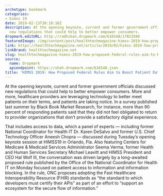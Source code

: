 ```yaml
---
archetype: bookmark
categories:
- himss 19
date: 2019-02-13T10:18:16Z
description: At the opening keynote, current and former government officials discussed
  new regulations that could help to better empower consumers.
dropmark.editURL: http://radhikan.dropmark.com/616548/17823580
featuredImage: /img/content/post/healthtechmagazine-himss-2019-how-proposed-federal-rules-aim-to-boost-patient-data-access.jpg
link: https://healthtechmagazine.net/article/2019/02/himss-2019-how-proposed-federal-rules-aim-boost-patient-data-access
linkBrand: healthtechmagazine.net
slug: healthtechmagazine-himss-2019-how-proposed-federal-rules-aim-to-boost-patient-data-access
source:
  name: Dropmark
  apiendpoint: https://shah.dropmark.com/616548.json
title: 'HIMSS 2019: How Proposed Federal Rules Aim to Boost Patient Data Access'
---
```

At the opening keynote, current and former government officials discussed new regulations that could help to better empower consumers. More and more, healthcare providers are leveraging technology to better meet patients on their terms, and patients are taking notice. In a survey published last summer by Black Book Market Research, for instance, more than 90 percent of responding patients said that they did not feel obligated to return to provider organizations that don’t provide a satisfactory digital experience.

That includes access to data, which a panel of experts — including former National Coordinator for Health IT Dr. Karen DeSalvo and former U.S. Chief Technology Officer Aneesh Chopra — discussed during Tuesday’s opening keynote session at HIMSS19 in Orlando, Fla. Also featuring Centers for Medicare & Medicaid Services Administrator Seema Verma, former Health and Human Services Secretary Michael Leavitt and HIMSS President and CEO Hal Wolf III, the conversation was driven largely by a long-awaited proposed rule published by the Office of the National Coordinator for Health IT on Monday focused on patient access to information and information blocking. In the rule, ONC proposes adopting the Fast Healthcare Interoperability Resource (FHIR) standards as “the standard to which developers must certify their APIs” as part of an effort to “support an ecosystem for the secure flow of information.”

